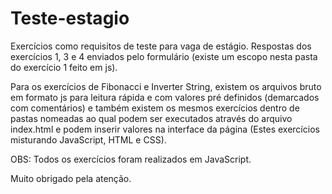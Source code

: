 # Teste-estagio
Exercícios como requisitos de teste para vaga de estágio.
Respostas dos exercícios 1, 3 e 4 enviados pelo formulário (existe um escopo nesta pasta do exercício 1 feito em js).

Para os exercícios de Fibonacci e Inverter String, existem os arquivos bruto em formato js para leitura rápida e com valores pré definidos (demarcados com comentários) e também existem os mesmos exercícios dentro de pastas nomeadas ao qual podem ser executados através do arquivo index.html e podem inserir valores na interface da página (Estes exercícios misturando JavaScript, HTML e CSS).

OBS: Todos os exercícios foram realizados em JavaScript.

Muito obrigado pela atenção.
